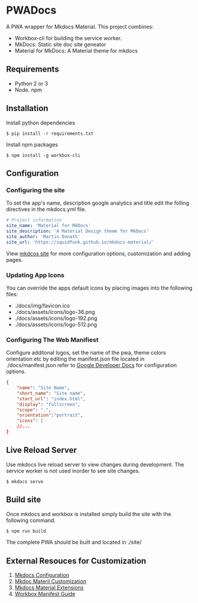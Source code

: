 # PWADocs
A PWA wrapper for Mkdocs Material. 
This project combines:
* Workbox-cli for building the service worker.
* MkDocs: Static site doc site geneator
* Material for MkDocs: A Material theme for mkdocs


## Requirements
* Python 2 or 3
* Node. npm

## Installation
Install python dependencies
```
$ pip install -r requirements.txt
```

Install npm packages
```
$ npm install -g workbox-cli
```

## Configuration

### Configuring the site
To set the app's name, description google analytics and title edit the folling directives in the mkdocs.yml file.

```yaml
# Project information
site_name: 'Material for MkDocs'
site_description: 'A Material Design theme for MkDocs'
site_author: 'Martin Donath'
site_url: 'https://squidfunk.github.io/mkdocs-material/'
```

View [mkdcos site](https://www.mkdocs.org/#mkdocs) for more configuration options, customization and adding pages.

### Updating App Icons

You can override the apps default icons by placing images into the following files:

* ./docs/img/favicon.ico
* ./docs/assets/icons/logo-36.png
* ./docs/assets/icons/logo-192.png
* ./docs/assets/icons/logo-512.png

### Configuring The Web Manifiest

Configure additonal logos, set the name of the pwa, theme colors orientation etc by editing the manifest.json file located in ./docs/manifest.json refer to [Google Developer Docs](https://developers.google.com/web/fundamentals/web-app-manifest) for configuration options.

```json
{
    "name": "Site Name",
    "short_name": "Site name",
    "start_url": "index.html",
    "display": "fullscreen",
    "scope": ".",
    "orientation":"portrait",
    "icons": [
    //...
}
```
## Live Reload Server
Use mkdocs live reload server to view changes during development. The service worker is not used inorder to see site changes.

```
$ mkdocs serve
```


## Build site
Once mkdocs and workbox is installed simply build the site with the following command.

```bash
$ npm run build
```
The complete PWA should be built and located in ./site/


## External Resouces for Customization

1. [Mkdocs Configuration](https://www.mkdocs.org/user-guide/configuration/)
2. [Mkdoc Materil Customization](https://squidfunk.github.io/mkdocs-material/customization/)
3. [Mkdocs Material Extensions](https://squidfunk.github.io/mkdocs-material/extensions/admonition/)
4. [Workbox Manifest Guide](https://developers.google.com/web/tools/workbox/guides/get-started)